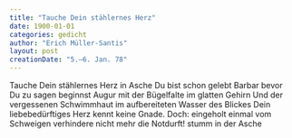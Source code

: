 ```yaml
---
title: "Tauche Dein stählernes Herz"
date: 1900-01-01
categories: gedicht
author: "Erich Müller-Santis"
layout: post
creationDate: "5.–6. Jan. 78"
---
```

Tauche Dein stählernes Herz
in Asche
Du bist schon gelebt
Barbar
bevor Du zu sagen beginnst
Augur mit der Bügelfalte
im glatten Gehirn
Und der vergessenen Schwimmhaut
im aufbereiteten Wasser
des Blickes
Dein liebebedürftiges Herz
kennt keine Gnade.
Doch:
eingeholt einmal vom Schweigen
verhindere nicht mehr
die Notdurft!
stumm in der Asche
